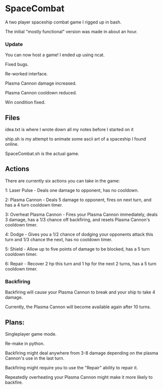 # SpaceCombat
A two player spaceship combat game I rigged up in bash. 

The initial "mostly functional" version was made in about an hour.

### Update
You can now host a game! I ended up using ncat.

Fixed bugs.

Re-worked interface.

Plasma Cannon damage increased.

Plasma Cannon cooldown reduced.

Win condition fixed.



## Files

idea.txt is where I wrote down all my notes before I started on it

ship.sh is my attempt to animate some ascii art of a spaceship I found online.

SpaceCombat.sh is the actual game. 

## Actions
There are currently six actions you can take in the game:

  1: Laser Pulse - Deals one damage to opponent, has no cooldown.
  
  2: Plasma Cannon - Deals 5 damage to opponent, fires on next turn, and has a 4 turn cooldown timer.
  
  3: Overheat Plasma Cannon - Fires your Plasma Cannon immediately, deals 3 damage, has a 1/3 chance off backfiring, and resets Plasma Cannon's cooldown timer.
  
  4: Dodge - Gives you a 1/2 chance of dodging your opponents attack this turn and 1/3 chance the next, has no cooldown timer.
  
  5: Shield - Allow up to five points of damage to be blocked, has a 5 turn cooldown timer. 
  
  6: Repair - Recover 2 hp this turn and 1 hp for the next 2 turns, has a 5 turn cooldown timer.


### Backfiring
Backfiring will cause your Plasma Cannon to break and your ship to take 4 damage.

Currently, the Plasma Cannon will become available again after 10 turns.


## Plans:
  
  Singleplayer game mode.
  
  Re-make in python.
  
  Backfiring might deal anywhere from 3-8 damage depending on the plasma Cannon's use in the last turn.
   
  Backfiring might require you to use the "Repair" ability to repair it.
  
  Repeatedly overheating your Plasma Cannon might make it more likely to backfire.
